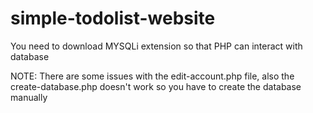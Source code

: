# simple-todolist-website
You need to download MYSQLi extension so that PHP can interact with database

NOTE:
There are some issues with the edit-account.php file, also the create-database.php doesn't work so you have to create the database manually

